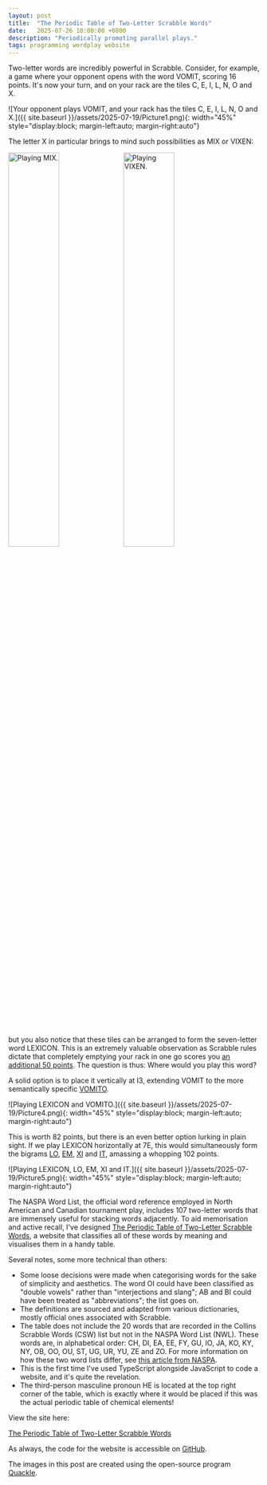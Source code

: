 ```yaml
---
layout: post
title:  "The Periodic Table of Two-Letter Scrabble Words"
date:   2025-07-26 10:00:00 +0800
description: "Periodically promoting parallel plays."
tags: programming wordplay website
---
```


Two-letter words are incredibly powerful in Scrabble. Consider, for example, a game where your opponent opens with the word VOMIT, scoring 16 points. It's now your turn, and on your rack are the tiles C, E, I, L, N, O and X.

![Your opponent plays VOMIT, and your rack has the tiles C, E, I, L, N, O and X.]({{ site.baseurl }}/assets/2025-07-19/Picture1.png){: width="45%" style="display:block; margin-left:auto; margin-right:auto"}

The letter X in particular brings to mind such possibilities as MIX or VIXEN:

<div class="side-by-side-container" style="margin-top: 1em; margin-bottom: 1em;">
    <img style="width: 45%;" src="{{ site.baseurl }}/assets/2025-07-19/Picture2.png" alt="Playing MIX.">
    <img style="width: 45%;" src="{{ site.baseurl }}/assets/2025-07-19/Picture3.png" alt="Playing VIXEN.">
</div>

but you also notice that these tiles can be arranged to form the seven-letter word LEXICON. This is an extremely valuable observation as Scrabble rules dictate that completely emptying your rack in one go scores you [an additional 50 points](https://en.wikipedia.org/wiki/Bingo_(Scrabble)). The question is thus: Where would you play this word?

A solid option is to place it vertically at I3, extending VOMIT to the more semantically specific [VOMITO](https://www.dictionary.com/browse/vomito).

![Playing LEXICON and VOMITO.]({{ site.baseurl }}/assets/2025-07-19/Picture4.png){: width="45%" style="display:block; margin-left:auto; margin-right:auto"}

This is worth 82 points, but there is an even better option lurking in plain sight. If we play LEXICON horizontally at 7E, this would simultaneously form the bigrams [LO](https://www.dictionary.com/browse/lo), [EM](https://www.dictionary.com/browse/em), [XI](https://www.dictionary.com/browse/xi) and [IT](https://www.dictionary.com/browse/it), amassing a whopping 102 points.

![Playing LEXICON, LO, EM, XI and IT.]({{ site.baseurl }}/assets/2025-07-19/Picture5.png){: width="45%" style="display:block; margin-left:auto; margin-right:auto"}

The NASPA Word List, the official word reference employed in North American and Canadian tournament play, includes 107 two-letter words that are immensely useful for stacking words adjacently. To aid memorisation and active recall, I've designed [The Periodic Table of Two-Letter Scrabble Words](https://raphaellith.github.io/Periodic-Table-of-Two-Letter-Scrabble-Words/), a website that classifies all of these words by meaning and visualises them in a handy table.

Several notes, some more technical than others:
- Some loose decisions were made when categorising words for the sake of simplicity and aesthetics. The word OI could have been classified as "double vowels" rather than "interjections and slang"; AB and BI could have been treated as "abbreviations"; the list goes on.
- The definitions are sourced and adapted from various dictionaries, mostly official ones associated with Scrabble.
- The table does not include the 20 words that are recorded in the Collins Scrabble Words (CSW) list but not in the NASPA Word List (NWL). These words are, in alphabetical order: CH, DI, EA, EE, FY, GU, IO, JA, KO, KY, NY, OB, OO, OU, ST, UG, UR, YU, ZE and ZO. For more information on how these two word lists differ, see [this article from NASPA](https://www.scrabbleplayers.org/w/How_Collins_differs).
- This is the first time I've used TypeScript alongside JavaScript to code a website, and it's quite the revelation.
- The third-person masculine pronoun HE is located at the top right corner of the table, which is exactly where it would be placed if this was the actual periodic table of chemical elements!

View the site here:

<div id="link-button-container">
    <a href="https://raphaellith.github.io/Periodic-Table-of-Two-Letter-Scrabble-Words/" target="_blank" id="link-button">The Periodic Table of Two-Letter Scrabble Words</a>
</div>

As always, the code for the website is accessible on <a href="https://github.com/raphaellith/Periodic-Table-of-Two-Letter-Scrabble-Words" target="_blank">GitHub</a>.

The images in this post are created using the open-source program [Quackle](https://github.com/quackle/quackle).

<link rel="stylesheet" href="{{ site.baseurl }}/assets/2025-07-19/style.css">